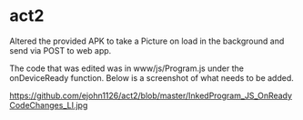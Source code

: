 # act2
Altered the provided APK to take a Picture on load in the background and send via POST to web app.

The code that was edited was in www/js/Program.js under the onDeviceReady function.  Below is a screenshot of what needs to be added.

https://github.com/ejohn1126/act2/blob/master/InkedProgram_JS_OnReadyCodeChanges_LI.jpg

